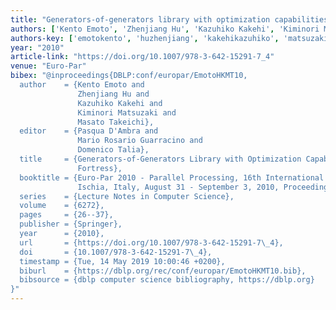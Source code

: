 ```yaml
---
title: "Generators-of-generators library with optimization capabilities in fortress"
authors: ['Kento Emoto', 'Zhenjiang Hu', 'Kazuhiko Kakehi', 'Kiminori Matsuzaki', 'Masato Takeichi']
authors-key: ['emotokento', 'huzhenjiang', 'kakehikazuhiko', 'matsuzakikiminori', 'takeichimasato']
year: "2010"
article-link: "https://doi.org/10.1007/978-3-642-15291-7_4"
venue: "Euro-Par"
bibex: "@inproceedings{DBLP:conf/europar/EmotoHKMT10,
  author    = {Kento Emoto and
               Zhenjiang Hu and
               Kazuhiko Kakehi and
               Kiminori Matsuzaki and
               Masato Takeichi},
  editor    = {Pasqua D'Ambra and
               Mario Rosario Guarracino and
               Domenico Talia},
  title     = {Generators-of-Generators Library with Optimization Capabilities in
               Fortress},
  booktitle = {Euro-Par 2010 - Parallel Processing, 16th International Euro-Par Conference,
               Ischia, Italy, August 31 - September 3, 2010, Proceedings, Part {II}},
  series    = {Lecture Notes in Computer Science},
  volume    = {6272},
  pages     = {26--37},
  publisher = {Springer},
  year      = {2010},
  url       = {https://doi.org/10.1007/978-3-642-15291-7\_4},
  doi       = {10.1007/978-3-642-15291-7\_4},
  timestamp = {Tue, 14 May 2019 10:00:46 +0200},
  biburl    = {https://dblp.org/rec/conf/europar/EmotoHKMT10.bib},
  bibsource = {dblp computer science bibliography, https://dblp.org}
}"
---
```

